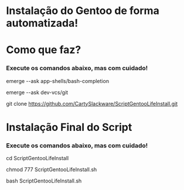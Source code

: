 # Instalação do Gentoo de forma automatizada!

# Como que faz?
### Execute os comandos abaixo, mas com cuidado!

emerge --ask app-shells/bash-completion

emerge --ask dev-vcs/git

git clone https://github.com/CartySlackware/ScriptGentooLifeInstall.git

# Instalação Final do Script
###  Execute os comandos abaixo, mas com cuidado!

cd ScriptGentooLifeInstall

chmod 777 ScriptGentooLifeInstall.sh

bash ScriptGentooLifeInstall.sh

